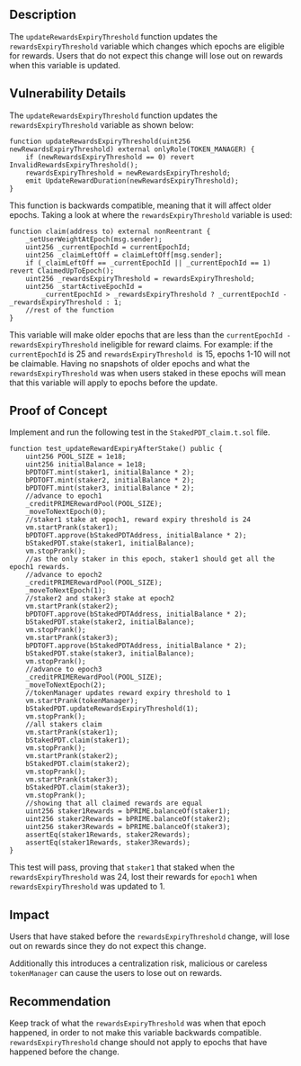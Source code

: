 ## Description
The `updateRewardsExpiryThreshold` function updates the `rewardsExpiryThreshold`
variable which changes which epochs are eligible for rewards. Users that do not expect
this change will lose out on rewards when this variable is updated.

## Vulnerability Details
The `updateRewardsExpiryThreshold` function updates the `rewardsExpiryThreshold`
variable as shown below:
```solidity
function updateRewardsExpiryThreshold(uint256 newRewardsExpiryThreshold) external onlyRole(TOKEN_MANAGER) {
    if (newRewardsExpiryThreshold == 0) revert InvalidRewardsExpiryThreshold();
    rewardsExpiryThreshold = newRewardsExpiryThreshold;
    emit UpdateRewardDuration(newRewardsExpiryThreshold);
}
```
This function is backwards compatible, meaning that it will affect older epochs. Taking a
look at where the `rewardsExpiryThreshold` variable is used:
```solidity
function claim(address to) external nonReentrant {
    _setUserWeightAtEpoch(msg.sender);
    uint256 _currentEpochId = currentEpochId;
    uint256 _claimLeftOff = claimLeftOff[msg.sender];
    if (_claimLeftOff == _currentEpochId || _currentEpochId == 1) revert ClaimedUpToEpoch();
    uint256 _rewardsExpiryThreshold = rewardsExpiryThreshold;
    uint256 _startActiveEpochId =
        _currentEpochId > _rewardsExpiryThreshold ? _currentEpochId - _rewardsExpiryThreshold : 1;
    //rest of the function
}
```
This variable will make older epochs that are less than the `currentEpochId -
rewardsExpiryThreshold` ineligible for reward claims. For example: if the `currentEpochId`
is 25 and `rewardsExpiryThreshold`  is 15, epochs 1-10 will not be claimable.
Having no snapshots of older epochs and what the `rewardsExpiryThreshold` was when
users staked in these epochs will mean that this variable will apply to epochs before the
update.

## Proof of Concept
Implement and run the following test in the `StakedPDT_claim.t.sol` file.
```solidity
function test_updateRewardExpiryAfterStake() public {
    uint256 POOL_SIZE = 1e18;
    uint256 initialBalance = 1e18;
    bPDTOFT.mint(staker1, initialBalance * 2);
    bPDTOFT.mint(staker2, initialBalance * 2);
    bPDTOFT.mint(staker3, initialBalance * 2);
    //advance to epoch1
    _creditPRIMERewardPool(POOL_SIZE);
    _moveToNextEpoch(0);
    //staker1 stake at epoch1, reward expiry threshold is 24
    vm.startPrank(staker1);
    bPDTOFT.approve(bStakedPDTAddress, initialBalance * 2);
    bStakedPDT.stake(staker1, initialBalance);
    vm.stopPrank();
    //as the only staker in this epoch, staker1 should get all the epoch1 rewards.
    //advance to epoch2
    _creditPRIMERewardPool(POOL_SIZE);
    _moveToNextEpoch(1);
    //staker2 and staker3 stake at epoch2
    vm.startPrank(staker2);
    bPDTOFT.approve(bStakedPDTAddress, initialBalance * 2);
    bStakedPDT.stake(staker2, initialBalance);
    vm.stopPrank();
    vm.startPrank(staker3);
    bPDTOFT.approve(bStakedPDTAddress, initialBalance * 2);
    bStakedPDT.stake(staker3, initialBalance);
    vm.stopPrank();
    //advance to epoch3
    _creditPRIMERewardPool(POOL_SIZE);
    _moveToNextEpoch(2);
    //tokenManager updates reward expiry threshold to 1
    vm.startPrank(tokenManager);
    bStakedPDT.updateRewardsExpiryThreshold(1);
    vm.stopPrank();
    //all stakers claim
    vm.startPrank(staker1);
    bStakedPDT.claim(staker1);
    vm.stopPrank();
    vm.startPrank(staker2);
    bStakedPDT.claim(staker2);
    vm.stopPrank();
    vm.startPrank(staker3);
    bStakedPDT.claim(staker3);
    vm.stopPrank();
    //showing that all claimed rewards are equal
    uint256 staker1Rewards = bPRIME.balanceOf(staker1);
    uint256 staker2Rewards = bPRIME.balanceOf(staker2);
    uint256 staker3Rewards = bPRIME.balanceOf(staker3);
    assertEq(staker1Rewards, staker2Rewards);
    assertEq(staker1Rewards, staker3Rewards);
}
```
This test will pass, proving that `staker1` that staked when the `rewardsExpiryThreshold`
was 24, lost their rewards for `epoch1` when `rewardsExpiryThreshold` was updated to 1.

## Impact
Users that have staked before the `rewardsExpiryThreshold` change, will lose out on
rewards since they do not expect this change.

Additionally this introduces a centralization risk, malicious or careless `tokenManager` can
cause the users to lose out on rewards.

## Recommendation
Keep track of what the `rewardsExpiryThreshold` was when that epoch happened, in
order to not make this variable backwards compatible. `rewardsExpiryThreshold` change
should not apply to epochs that have happened before the change.
